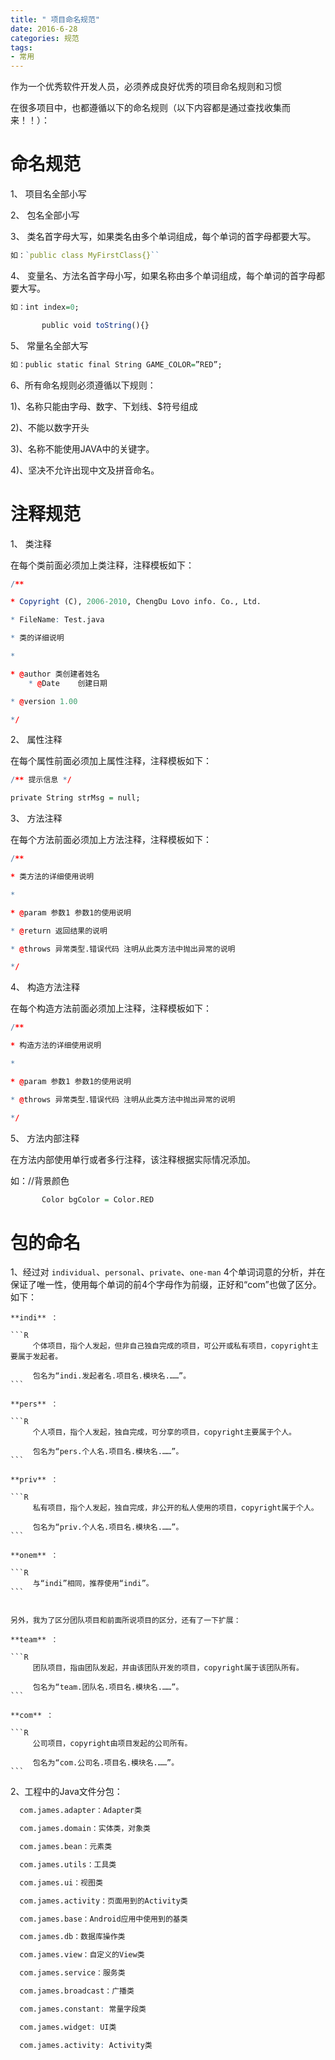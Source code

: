 ```yaml
---
title: " 项目命名规范"
date: 2016-6-28
categories: 规范
tags:
- 常用
---
```



作为一个优秀软件开发人员，必须养成良好优秀的项目命名规则和习惯

在很多项目中，也都遵循以下的命名规则（以下内容都是通过查找收集而来！！）：


<!-- more -->


# 命名规范

1、 项目名全部小写

2、 包名全部小写

3、 类名首字母大写，如果类名由多个单词组成，每个单词的首字母都要大写。

```R
如：`public class MyFirstClass{}``
```

4、 变量名、方法名首字母小写，如果名称由多个单词组成，每个单词的首字母都要大写。

```R
如：int index=0;

       public void toString(){}
```

5、 常量名全部大写

```R
如：public static final String GAME_COLOR=”RED”;
```

6、所有命名规则必须遵循以下规则：

1)、名称只能由字母、数字、下划线、$符号组成

2)、不能以数字开头

3)、名称不能使用JAVA中的关键字。

4)、坚决不允许出现中文及拼音命名。



# 注释规范

1、   类注释

在每个类前面必须加上类注释，注释模板如下：

```R
/**

* Copyright (C), 2006-2010, ChengDu Lovo info. Co., Ltd.

* FileName: Test.java

* 类的详细说明

*

* @author 类创建者姓名
    * @Date    创建日期

* @version 1.00

*/

```

2、   属性注释

在每个属性前面必须加上属性注释，注释模板如下：

```R
/** 提示信息 */

private String strMsg = null;

```

3、   方法注释

在每个方法前面必须加上方法注释，注释模板如下：

```R
/**

* 类方法的详细使用说明

*

* @param 参数1 参数1的使用说明

* @return 返回结果的说明

* @throws 异常类型.错误代码 注明从此类方法中抛出异常的说明

*/

```

4、   构造方法注释

在每个构造方法前面必须加上注释，注释模板如下：

```R
/**

* 构造方法的详细使用说明

*

* @param 参数1 参数1的使用说明

* @throws 异常类型.错误代码 注明从此类方法中抛出异常的说明

*/

```

5、   方法内部注释

在方法内部使用单行或者多行注释，该注释根据实际情况添加。

如：//背景颜色

```R
       Color bgColor = Color.RED
```

# 包的命名

1、经过对 `individual`、`personal`、`private`、`one-man` 4个单词词意的分析，并在保证了唯一性，使用每个单词的前4个字母作为前缀，正好和“com”也做了区分。如下：

    **indi** ：

    ```R
         个体项目，指个人发起，但非自己独自完成的项目，可公开或私有项目，copyright主要属于发起者。

         包名为“indi.发起者名.项目名.模块名.……”。
    ```

    **pers** ：

    ```R
         个人项目，指个人发起，独自完成，可分享的项目，copyright主要属于个人。

         包名为“pers.个人名.项目名.模块名.……”。
    ```

    **priv** ：

    ```R
         私有项目，指个人发起，独自完成，非公开的私人使用的项目，copyright属于个人。

         包名为“priv.个人名.项目名.模块名.……”。
    ```

    **onem** ：

    ```R
         与“indi”相同，推荐使用“indi”。
    ```


    另外，我为了区分团队项目和前面所说项目的区分，还有了一下扩展：

    **team** ：

    ```R
         团队项目，指由团队发起，并由该团队开发的项目，copyright属于该团队所有。

         包名为“team.团队名.项目名.模块名.……”。
    ```

    **com** ：

    ```R
         公司项目，copyright由项目发起的公司所有。

         包名为“com.公司名.项目名.模块名.……”。
    ```

2、工程中的Java文件分包：

```R
  com.james.adapter：Adapter类

  com.james.domain：实体类，对象类

  com.james.bean：元素类

  com.james.utils：工具类

  com.james.ui：视图类

  com.james.activity：页面用到的Activity类

  com.james.base：Android应用中使用到的基类

  com.james.db：数据库操作类

  com.james.view：自定义的View类

  com.james.service：服务类

  com.james.broadcast：广播类

  com.james.constant: 常量字段类

  com.james.widget: UI类

  com.james.activity: Activity类

```